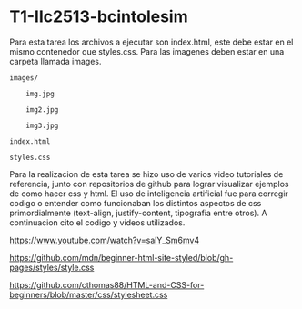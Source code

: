 # T1-IIc2513-bcintolesim
Para esta tarea los archivos a ejecutar son index.html, este debe estar en el mismo contenedor que styles.css.
Para las imagenes deben estar en una carpeta llamada images.

```
images/

    img.jpg

    img2.jpg

    img3.jpg

index.html

styles.css
```

Para la realizacion de esta tarea se hizo uso de varios video tutoriales de referencia, junto con repositorios de github para lograr visualizar ejemplos de como hacer css y html. El uso de inteligencia artificial fue para corregir codigo o entender como funcionaban los distintos aspectos de css primordialmente (text-align, justify-content, tipografia entre otros). A continuacion cito el codigo y videos utilizados.

https://www.youtube.com/watch?v=salY_Sm6mv4

https://github.com/mdn/beginner-html-site-styled/blob/gh-pages/styles/style.css

https://github.com/cthomas88/HTML-and-CSS-for-beginners/blob/master/css/stylesheet.css

